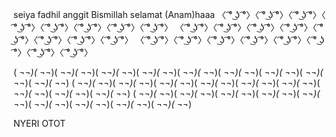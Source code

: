 seiya
fadhil
anggit
Bismillah selamat (Anam)haaa
〈 ͡° ͜ʖ ͡°〉〈 ͡° ͜ʖ ͡°〉〈 ͡° ͜ʖ ͡°〉〈 ͡° ͜ʖ ͡°〉〈 ͡° ͜ʖ ͡°〉〈 ͡° ͜ʖ ͡°〉〈 ͡° ͜ʖ ͡°〉〈 ͡° ͜ʖ ͡°〉
〈 ͡° ͜ʖ ͡°〉〈 ͡° ͜ʖ ͡°〉〈 ͡° ͜ʖ ͡°〉〈 ͡° ͜ʖ ͡°〉〈 ͡° ͜ʖ ͡°〉〈 ͡° ͜ʖ ͡°〉〈 ͡° ͜ʖ ͡°〉〈 ͡° ͜ʖ ͡°〉
〈 ͡° ͜ʖ ͡°〉〈 ͡° ͜ʖ ͡°〉〈 ͡° ͜ʖ ͡°〉〈 ͡° ͜ʖ ͡°〉〈 ͡° ͜ʖ ͡°〉〈 ͡° ͜ʖ ͡°〉〈 ͡° ͜ʖ ͡°〉〈 ͡° ͜ʖ ͡°〉

( ¬_¬)( ¬_¬)( ¬_¬)( ¬_¬)( ¬_¬)( ¬_¬)( ¬_¬)( ¬_¬)( ¬_¬)( ¬_¬)( ¬_¬)( ¬_¬)( ¬_¬)( ¬_¬)( ¬_¬)( ¬_¬)( ¬_¬)( ¬_¬)
( ¬_¬)( ¬_¬)( ¬_¬)( ¬_¬)( ¬_¬)( ¬_¬)( ¬_¬)( ¬_¬)( ¬_¬)( ¬_¬)( ¬_¬)( ¬_¬)( ¬_¬)( ¬_¬)( ¬_¬)( ¬_¬)( ¬_¬)( ¬_¬)
( ¬_¬)( ¬_¬)( ¬_¬)( ¬_¬)( ¬_¬)( ¬_¬)( ¬_¬)( ¬_¬)( ¬_¬)( ¬_¬)( ¬_¬)( ¬_¬)( ¬_¬)( ¬_¬)( ¬_¬)( ¬_¬)( ¬_¬)( ¬_¬)


NYERI OTOT